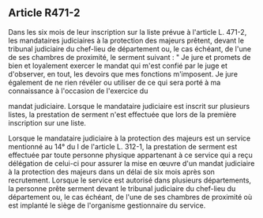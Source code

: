 ## Article R471-2

Dans les six mois de leur inscription sur la liste prévue à l'article L. 471-2, les mandataires judiciaires à la
protection des majeurs prêtent, devant le tribunal judiciaire du chef-lieu de département ou, le cas échéant, de
l'une de ses chambres de proximité, le serment suivant : " Je jure et promets de bien et loyalement exercer le
mandat qui m'est confié par le juge et d'observer, en tout, les devoirs que mes fonctions m'imposent. Je jure
également de ne rien révéler ou utiliser de ce qui sera porté à ma connaissance à l'occasion de l'exercice du


mandat judiciaire. Lorsque le mandataire judiciaire est inscrit sur plusieurs listes, la prestation de serment
n'est effectuée que lors de la première inscription sur une liste.

Lorsque le mandataire judiciaire à la protection des majeurs est un service mentionné au 14° du I de l'article
L. 312-1, la prestation de serment est effectuée par toute personne physique appartenant à ce service qui a
reçu délégation de celui-ci pour assurer la mise en œuvre d'un mandat judiciaire à la protection des majeurs
dans un délai de six mois après son recrutement. Lorsque le service est autorisé dans plusieurs départements,
la personne prête serment devant le tribunal judiciaire du chef-lieu du département ou, le cas échéant, de
l'une de ses chambres de proximité où est implanté le siège de l'organisme gestionnaire du service.

